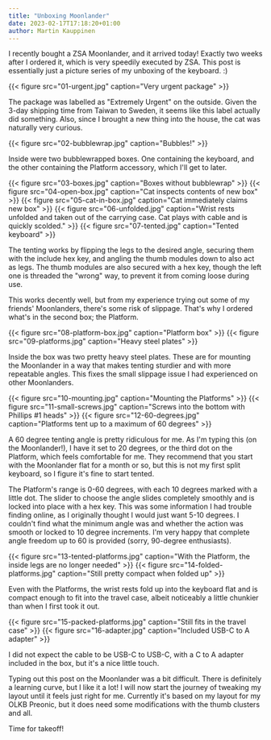 ```yaml
---
title: "Unboxing Moonlander"
date: 2023-02-17T17:18:20+01:00
author: Martin Kauppinen
---
```

I recently bought a ZSA Moonlander, and it arrived today! Exactly two weeks
after I ordered it, which is very speedily executed by ZSA. This post is
essentially just a picture series of my unboxing of the keyboard. :)

{{< figure src="01-urgent.jpg" caption="Very urgent package" >}}

The package was labelled as "Extremely Urgent" on the outside. Given the 3-day
shipping time from Taiwan to Sweden, it seems like this label actually did
something. Also, since I brought a new thing into the house, the cat was
naturally very curious.

{{< figure src="02-bubblewrap.jpg" caption="Bubbles!" >}}

Inside were two bubblewrapped boxes. One containing the keyboard, and the other
containing the Platform accessory, which I'll get to later.

{{< figure src="03-boxes.jpg" caption="Boxes without bubblewrap" >}}
{{< figure src="04-open-box.jpg" caption="Cat inspects contents of new box" >}}
{{< figure src="05-cat-in-box.jpg" caption="Cat immediately claims new box" >}}
{{< figure src="06-unfolded.jpg" caption="Wrist rests unfolded and taken out of the carrying case. Cat plays with cable and is quickly scolded." >}}
{{< figure src="07-tented.jpg" caption="Tented keyboard" >}}

The tenting works by flipping the legs to the desired angle, securing them with
the include hex key, and angling the thumb modules down to also act as legs. The
thumb modules are also secured with a hex key, though the left one is threaded
the "wrong" way, to prevent it from coming loose during use.

This works decently well, but from my experience trying out some of my friends'
Moonlanders, there's some risk of slippage. That's why I ordered what's in the
second box; the Platform.

{{< figure src="08-platform-box.jpg" caption="Platform box" >}}
{{< figure src="09-platforms.jpg" caption="Heavy steel plates" >}}

Inside the box was two pretty heavy steel plates. These are for mounting the
Moonlander in a way that makes tenting sturdier and with more repeatable angles.
This fixes the small slippage issue I had experienced on other Moonlanders.

{{< figure src="10-mounting.jpg" caption="Mounting the Platforms" >}}
{{< figure src="11-small-screws.jpg" caption="Screws into the bottom with Phillips #1 heads" >}}
{{< figure src="12-60-degrees.jpg" caption="Platforms tent up to a maximum of 60 degrees" >}}

A 60 degree tenting angle is pretty ridiculous for me. As I'm typing this (on
the Moonlander!), I have it set to 20 degrees, or the third dot on  the
Platform, which feels comfortable for me. They recommend that you start with the
Moonlander flat for a month or so, but this is not my first split keyboard, so I
figure it's fine to start tented.

The Platform's range is 0-60 degrees, with each 10 degrees marked with a little
dot. The slider to choose the angle slides completely smoothly and is locked
into place with a hex key. This was some information I had trouble finding
online, as I originally thought I would just want 5-10 degrees. I couldn't find
what the minimum angle was and whether the action was smooth or locked to 10
degree increments. I'm very happy that complete angle freedom up to 60 is
provided (sorry, 90-degree enthusiasts).

{{< figure src="13-tented-platforms.jpg" caption="With the Platform, the inside legs are no longer needed" >}}
{{< figure src="14-folded-platforms.jpg" caption="Still pretty compact when folded up" >}}

Even with the Platforms, the wrist rests fold up into the keyboard flat and is
compact enough to fit into the travel case, albeit noticeably a little chunkier
than when I first took it out.

{{< figure src="15-packed-platforms.jpg" caption="Still fits in the travel case" >}}
{{< figure src="16-adapter.jpg" caption="Included USB-C to A adapter" >}}

I did not expect the cable to be USB-C to USB-C, with a C to A adapter included
in the box, but it's a nice little touch.

Typing out this post on the Moonlander was a bit difficult. There is definitely
a learning curve, but I like it a lot! I will now start the journey of tweaking
my layout until it feels just right for me. Currently it's based on my layout
for my OLKB Preonic, but it does need some modifications with the thumb clusters
and all.

Time for takeoff!
